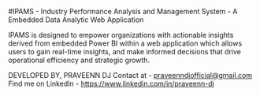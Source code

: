 #IPAMS - Industry Performance Analysis and Management System - A Embedded Data Analytic Web Application

IPAMS is designed to empower organizations with actionable insights derived from embedded Power BI within a web application which allows users to gain real-time insights, 
and make informed decisions that drive operational efficiency and strategic growth.

DEVELOPED BY, 
PRAVEENN DJ 
Contact at - praveenndjofficial@gmail.com 
Find me on LinkedIn - https://www.linkedin.com/in/praveenn-dj
 
 
